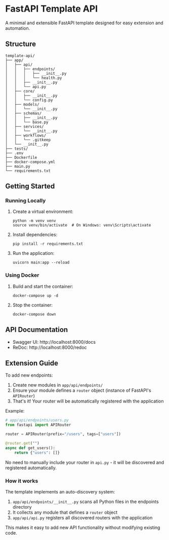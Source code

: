 # FastAPI Template API

A minimal and extensible FastAPI template designed for easy extension and automation.

## Structure

```
template-api/
├── app/
│   ├── api/
│   │   ├── endpoints/
│   │   │   ├── __init__.py
│   │   │   └── health.py
│   │   ├── __init__.py
│   │   └── api.py
│   ├── core/
│   │   ├── __init__.py
│   │   └── config.py
│   ├── models/
│   │   └── __init__.py
│   ├── schemas/
│   │   ├── __init__.py
│   │   └── base.py
│   ├── services/
│   │   └── __init__.py
│   ├── workflows/
│   │   └── .gitkeep
│   └── __init__.py
├── tests/
├── .env
├── Dockerfile
├── docker-compose.yml
├── main.py
└── requirements.txt
```

## Getting Started

### Running Locally

1. Create a virtual environment:
   ```
   python -m venv venv
   source venv/bin/activate  # On Windows: venv\Scripts\activate
   ```

2. Install dependencies:
   ```
   pip install -r requirements.txt
   ```

3. Run the application:
   ```
   uvicorn main:app --reload
   ```

### Using Docker

1. Build and start the container:
   ```
   docker-compose up -d
   ```

2. Stop the container:
   ```
   docker-compose down
   ```

## API Documentation

- Swagger UI: http://localhost:8000/docs
- ReDoc: http://localhost:8000/redoc

## Extension Guide

To add new endpoints:

1. Create new modules in `app/api/endpoints/`
2. Ensure your module defines a `router` object (instance of FastAPI's `APIRouter`)
3. That's it! Your router will be automatically registered with the application

Example:
```python
# app/api/endpoints/users.py
from fastapi import APIRouter

router = APIRouter(prefix="/users", tags=["users"])

@router.get("")
async def get_users():
    return {"users": []}
```

No need to manually include your router in `api.py` - it will be discovered and registered automatically.

### How it works

The template implements an auto-discovery system:
1. `app/api/endpoints/__init__.py` scans all Python files in the endpoints directory
2. It collects any module that defines a `router` object
3. `app/api/api.py` registers all discovered routers with the application

This makes it easy to add new API functionality without modifying existing code. 